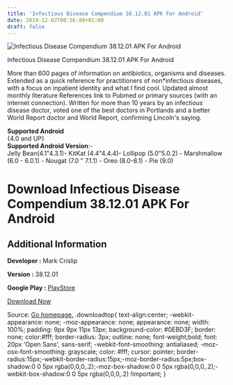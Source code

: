 ```yaml
---
title: 'Infectious Disease Compendium 38.12.01 APK For Android'
date: 2019-12-02T00:56:00+01:00
draft: false
---
```


![Infectious Disease Compendium 38.12.01 APK For Android](https://i1.wp.com/apkhome.net/wp-content/uploads/2019/12/Infectious-Disease-Compendium-38.12.01.png "Infectious Disease Compendium 38.12.01 APK For Android")

  

Infectious Disease Compendium 38.12.01 APK For Android

More than 600 pages of information on antibiotics, organisms and diseases. Extended as a quick reference for practitioners of non\*infectious diseases, with a focus on inpatient identity and what I find cool. Updated almost monthly literature References link to Pubmed or primary sources (with an internet connection). Written for more than 10 years by an infectious disease doctor, voted one of the best doctors in Portlands and a better World Report doctor and World Report, confirming Lincoln's saying.

**Supported Android**  
{4.0 and UP}  
**Supported Android Version**:-  
Jelly Bean(4.1"4.3.1)- KitKat (4.4"4.4.4)- Lollipop (5.0"5.0.2) - Marshmallow (6.0 - 6.0.1) - Nougat (7.0 " 7.1.1) - Oreo (8.0-8.1) - Pie (9.0)

Download Infectious Disease Compendium 38.12.01 APK For Android
===============================================================

Additional Information
----------------------

**Developer :** Mark Crislip

**Version :** 38.12.01

**Google Play :** [PlayStore](https://play.google.com/store/apps/details?id=com.pusware.id_compendium)

  

[Download Now](https://store4app.co/post/infectious-disease-compendium-38-12-01-apk-for-android_1575223662)

  
Source: [Go homepage.](https://store4app.co/post/infectious-disease-compendium-38-12-01-apk-for-android_1575223662) .downloadtop{ text-align:center; -webkit-appearance: none; -moz-appearance: none; appearance: none; width: 100%; padding: 9px 9px 11px 13px; background-color: #0EBD3F; border: none; color:#fff; border-radius: 3px; outline: none; font-weight;bold; font: 20px 'Open Sans', sans-serif; -webkit-font-smoothing: antialiased; -moz-osx-font-smoothing: grayscale; color: #fff; cursor: pointer; border-radius:15px;-webkit-border-radius:15px;-moz-border-radius:5px;box-shadow:0 0 5px rgba(0,0,0,.2);-moz-box-shadow:0 0 5px rgba(0,0,0,.2);-webkit-box-shadow:0 0 5px rgba(0,0,0,.2) !important; }